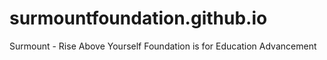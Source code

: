 # surmountfoundation.github.io
 Surmount - Rise Above Yourself Foundation is for Education Advancement
